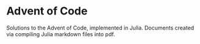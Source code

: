 # Advent of Code
Solutions to the Advent of Code, implemented in Julia. Documents created via compiling Julia markdown files into pdf.
